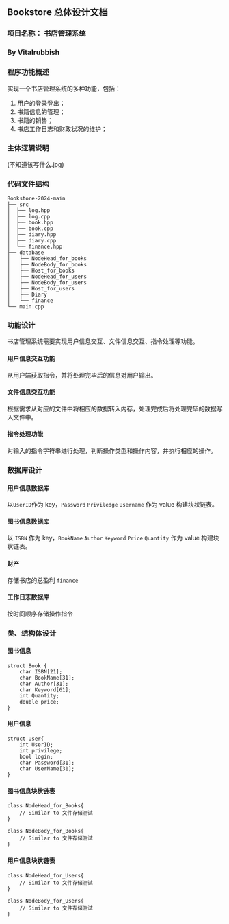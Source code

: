 ## Bookstore 总体设计文档
### 项目名称： 书店管理系统
### By Vitalrubbish
### 程序功能概述
实现一个书店管理系统的多种功能，包括：
1. 用户的登录登出；
2. 书籍信息的管理；
3. 书籍的销售；
4. 书店工作日志和财政状况的维护；

### 主体逻辑说明
(不知道该写什么.jpg)
### 代码文件结构
```
Bookstore-2024-main
├── src
│  ├── log.hpp
│  ├── log.cpp
│  ├── book.hpp
│  ├── book.cpp
│  ├── diary.hpp
│  ├── diary.cpp
│  └── finance.hpp
├── database
│   ├── NodeHead_for_books
│   ├── NodeBody_for_books
│   ├── Host_for_books
│   ├── NodeHead_for_users
│   ├── NodeBody_for_users
│   ├── Host_for_users
│   ├── Diary
│   └── finance
└── main.cpp
```
### 功能设计
书店管理系统需要实现用户信息交互、文件信息交互、指令处理等功能。
#### 用户信息交互功能
从用户端获取指令，并将处理完毕后的信息对用户输出。
#### 文件信息交互功能
根据需求从对应的文件中将相应的数据转入内存，处理完成后将处理完毕的数据写入文件中。
#### 指令处理功能
对输入的指令字符串进行处理，判断操作类型和操作内容，并执行相应的操作。

### 数据库设计
#### 用户信息数据库
以`UserID`作为 key，`Password` `Priviledge` `Username` 作为 value 构建块状链表。
#### 图书信息数据库
以 `ISBN` 作为 key，`BookName` `Author` `Keyword` `Price` `Quantity` 作为 value 构建块状链表。
#### 财产
存储书店的总盈利 `finance`
#### 工作日志数据库
按时间顺序存储操作指令

### 类、结构体设计
#### 图书信息
```
struct Book {
    char ISBN[21];
    char BookName[31];
    char Author[31];
    char Keyword[61];
    int Quantity;
    double price;    
}
```
#### 用户信息
```
struct User{
    int UserID;
    int privilege;
    bool login;
    char Password[31];
    char UserName[31];
}
```
#### 图书信息块状链表
```
class NodeHead_for_Books{
    // Similar to 文件存储测试
}

class NodeBody_for_Books{
    // Similar to 文件存储测试
}
```
#### 用户信息块状链表
```
class NodeHead_for_Users{
    // Similar to 文件存储测试
}

class NodeBody_for_Users{
    // Similar to 文件存储测试
}
```